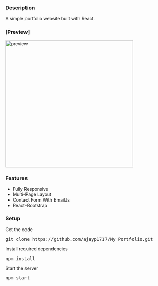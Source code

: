 ### Description

A simple portfolio website built with React. 

### [Preview]

<img align="center" alt="preview" width="400" src="demo.gif?raw=true" />

### Features

- Fully Responsive
- Multi-Page Layout
- Contact Form With EmailJs
- React-Bootstrap


### Setup

Get the code

<pre>git clone https://github.com/ajayp1717/My_Portfolio.git</pre>
 
Install required dependencies

<pre>npm install</pre>


Start the server

<pre>npm start</pre>




